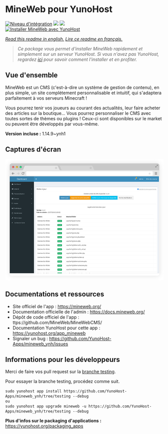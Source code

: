 # MineWeb pour YunoHost

[![Niveau d'intégration](https://dash.yunohost.org/integration/mineweb.svg)](https://dash.yunohost.org/appci/app/mineweb) ![](https://ci-apps.yunohost.org/ci/badges/mineweb.status.svg) ![](https://ci-apps.yunohost.org/ci/badges/mineweb.maintain.svg)  
[![Installer MineWeb avec YunoHost](https://install-app.yunohost.org/install-with-yunohost.svg)](https://install-app.yunohost.org/?app=mineweb)

*[Read this readme in english.](./README.md)*
*[Lire ce readme en français.](./README_fr.md)*

> *Ce package vous permet d'installer MineWeb rapidement et simplement sur un serveur YunoHost.
Si vous n'avez pas YunoHost, regardez [ici](https://yunohost.org/#/install) pour savoir comment l'installer et en profiter.*

## Vue d'ensemble

MineWeb est un CMS (c'est-à-dire un système de gestion de contenu), en plus simple, un site complètement personnalisable et intuitif, qui s'adaptera parfaitement à vos serveurs Minecraft !

Vous pourrez tenir vos joueurs au courant des actualités, leur faire acheter des articles sur la boutique... Vous pourrez personnaliser le CMS avec toutes sortes de thèmes ou plugins ! Ceux-ci sont disponibles sur le market ou peuvent être développés par vous-même.


**Version incluse :** 1.14.9~ynh1



## Captures d'écran

![](./doc/screenshots/features1_mb.png)

## Documentations et ressources

* Site officiel de l'app : https://mineweb.org/
* Documentation officielle de l'admin : https://docs.mineweb.org/
* Dépôt de code officiel de l'app : ttps://github.com/MineWeb/MineWebCMS/
* Documentation YunoHost pour cette app : https://yunohost.org/app_mineweb
* Signaler un bug : https://github.com/YunoHost-Apps/mineweb_ynh/issues

## Informations pour les développeurs

Merci de faire vos pull request sur la [branche testing](https://github.com/YunoHost-Apps/mineweb_ynh/tree/testing).

Pour essayer la branche testing, procédez comme suit.
```
sudo yunohost app install https://github.com/YunoHost-Apps/mineweb_ynh/tree/testing --debug
ou
sudo yunohost app upgrade mineweb -u https://github.com/YunoHost-Apps/mineweb_ynh/tree/testing --debug
```

**Plus d'infos sur le packaging d'applications :** https://yunohost.org/packaging_apps